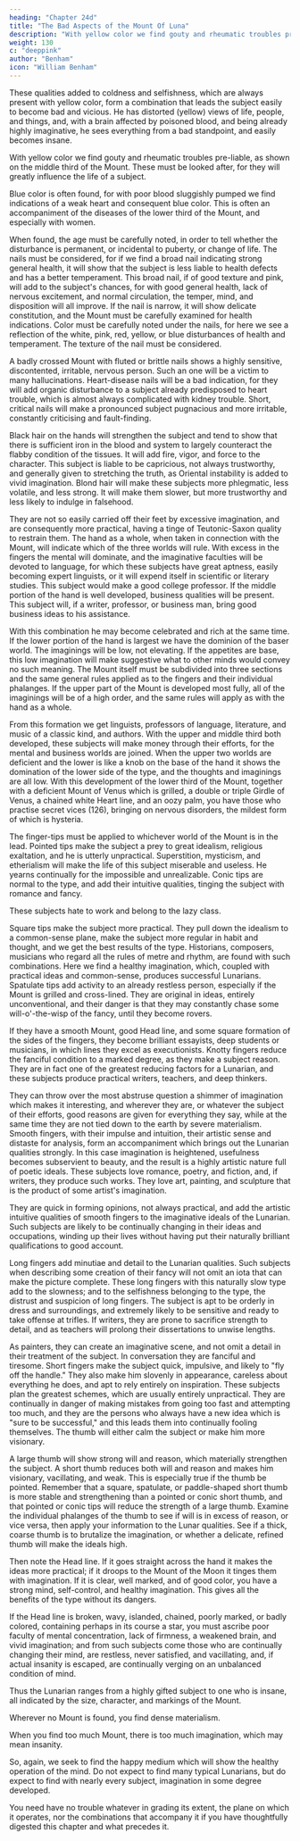 ```yaml
---
heading: "Chapter 24d"
title: "The Bad Aspects of the Mount Of Luna"
description: "With yellow color we find gouty and rheumatic troubles pre-liable, as shown on the middle third of the Mount"
weight: 130
c: "deeppink"
author: "Benham"
icon: "William Benham"
---
```



<!-- The Mount Of The Moon. Part 6  -->

These qualities added to coldness and selfishness, which are always present with yellow color, form a combination that leads the subject easily to become bad and vicious. He has distorted (yellow) views of life, people, and things, and, with a brain affected by poisoned blood, and being already highly imaginative, he sees everything from a bad standpoint, and easily becomes insane. 

With yellow color we find gouty and rheumatic troubles pre-liable, as shown on the middle third of the Mount. These must be looked after, for they will greatly influence the life of a subject. 

Blue color is often found, for with poor blood sluggishly pumped we find indications of a weak heart and consequent blue color. This is often an accompaniment of the diseases of the lower third of the Mount, and especially with women. 

When found, the age must be carefully noted, in order to tell whether the disturbance is permanent, or incidental to puberty, or change of life. The nails must be considered, for if we find a broad nail indicating strong general health, it will show that the subject is less liable to health defects and has a better temperament. This broad nail, if of good texture and pink, will add to the subject's chances, for with good general health, lack of nervous excitement, and normal circulation, the temper, mind, and disposition will all improve. If the nail is narrow, it will show delicate constitution, and the Mount must be carefully examined for health indications. Color must be carefully noted under the nails, for here we see a reflection of the white, pink, red, yellow, or blue disturbances of health and temperament. The texture of the nail must be considered. 

A badly crossed Mount with fluted or brittle nails shows a highly sensitive, discontented, irritable, nervous person. Such an one will be a victim to many hallucinations. Heart-disease nails will be a bad indication, for they will add organic disturbance to a subject already predisposed to heart trouble, which is almost always complicated with kidney trouble. Short, critical nails will make a pronounced subject pugnacious and more irritable, constantly criticising and fault-finding.

Black hair on the hands will strengthen the subject and tend to show that there is sufficient iron in the blood and system to largely counteract the flabby condition of the tissues. It will add fire, vigor, and force to the character. This subject is liable to be capricious, not always trustworthy, and generally given to stretching the truth, as Oriental instability is added to vivid imagination. Blond hair will make these subjects more phlegmatic, less volatile, and less strong. It will make them slower, but more trustworthy and less likely to indulge in falsehood.

They are not so easily carried off their feet by excessive imagination, and are consequently more practical, having a tinge of Teutonic-Saxon quality to restrain them. The hand as a whole, when taken in connection with the Mount, will indicate which of the three worlds will rule. With excess in the fingers the mental will dominate, and the imaginative faculties will be devoted to language, for which these subjects have great aptness, easily becoming expert linguists, or it will expend itself in scientific or literary studies. This subject would make a good college professor. If the middle portion of the hand is well developed, business qualities will be present. This subject will, if a writer, professor, or business man, bring good business ideas to his assistance. 

With this combination he may become celebrated and rich at the same time. If the lower portion of the hand is largest we have the dominion of the baser world. The imaginings will be low, not elevating. If the appetites are base, this low imagination will make suggestive what to other minds would convey no such meaning. The Mount itself must be subdivided into three sections and the same general rules applied as to the fingers and their individual phalanges. If the upper part of the Mount is developed most fully, all of the imaginings will be of a high order, and the same rules will apply as with the hand as a whole. 

From this formation we get linguists, professors of language, literature, and music of a classic kind, and authors. With the upper and middle third both developed, these subjects will make money through their efforts, for the mental and business worlds are joined. When the upper two worlds are deficient and the lower is like a knob on the base of the hand it shows the domination of the lower side of the type, and the thoughts and imaginings are all low. With this development of the lower third of the Mount, together with a deficient Mount of Venus which is grilled, a double or triple Girdle of Venus, a chained white Heart line, and an oozy palm, you have those who practise secret vices (126), bringing on nervous disorders, the mildest form of which is hysteria. 

<!-- DEVELOPMENT OF LOWER THIRD OF MOUNT No. 126. DEVELOPMENT OF LOWER THIRD OF MOUNT. -->

The finger-tips must be applied to whichever world of the Mount is in the lead. Pointed tips make the subject a prey to great idealism, religious exaltation, and he is utterly unpractical. Superstition, mysticism, and etherialism will make the life of this subject miserable and useless. He yearns continually for the impossible and unrealizable. Conic tips are normal to the type, and add their intuitive qualities, tinging the subject with romance and fancy. 

These subjects hate to work and belong to the lazy class. 

Square tips make the subject more practical. They pull down the idealism to a common-sense plane, make the subject more regular in habit and thought, and we get the best results of the type. Historians, composers, musicians who regard all the rules of metre and rhythm, are found with such combinations. Here we find a healthy imagination, which, coupled with practical ideas and common-sense, produces successful Lunarians. Spatulate tips add activity to an already restless person, especially if the Mount is grilled and cross-lined. They are original in ideas, entirely unconventional, and their danger is that they may constantly chase some will-o'-the-wisp of the fancy, until they become rovers.

<!-- Part 7  -->

If they have a smooth Mount, good Head line, and some square formation of the sides of the fingers, they become brilliant essayists, deep students or musicians, in which lines they excel as executionists. Knotty fingers reduce the fanciful condition to a marked degree, as they make a subject reason. They are in fact one of the greatest reducing factors for a Lunarian, and these subjects produce practical writers, teachers, and deep thinkers. 

They can throw over the most abstruse question a shimmer of imagination which makes it interesting, and wherever they are, or whatever the subject of their efforts, good reasons are given for everything they say, while at the same time they are not tied down to the earth by severe materialism. Smooth fingers, with their impulse and intuition, their artistic sense and distaste for analysis, form an accompaniment which brings out the Lunarian qualities strongly. In this case imagination is heightened, usefulness becomes subservient to beauty, and the result is a highly artistic nature full of poetic ideals. These subjects love romance, poetry, and fiction, and, if writers, they produce such works. They love art, painting, and sculpture that is the product of some artist's imagination. 

They are quick in forming opinions, not always practical, and add the artistic intuitive qualities of smooth fingers to the imaginative ideals of the Lunarian. Such subjects are likely to be continually changing in their ideas and occupations, winding up their lives without having put their naturally brilliant qualifications to good account.

Long fingers add minutiae and detail to the Lunarian qualities. Such subjects when describing some creation of their fancy will not omit an iota that can make the picture complete. These long fingers with this naturally slow type add to the slowness; and to the selfishness belonging to the type, the distrust and suspicion of long fingers. The subject is apt to be orderly in dress and surroundings, and extremely likely to be sensitive and ready to take offense at trifles. If writers, they are prone to sacrifice strength to detail, and as teachers will prolong their dissertations to unwise lengths. 

As painters, they can create an imaginative scene, and not omit a detail in their treatment of the subject. In conversation they are fanciful and tiresome. Short fingers make the subject quick, impulsive, and likely to "fly off the handle." They also make him slovenly in appearance, careless about everything he does, and apt to rely entirely on inspiration. These subjects plan the greatest schemes, which are usually entirely unpractical. They are continually in danger of making mistakes from going too fast and attempting too much, and they are the persons who always have a new idea which is "sure to be successful," and this leads them into continually fooling themselves. The thumb will either calm the subject or make him more visionary. 

A large thumb will show strong will and reason, which materially strengthen the subject. A short thumb reduces both will and reason and makes him visionary, vacillating, and weak. This is especially true if the thumb be pointed. Remember that a square, spatulate, or paddle-shaped short thumb is more stable and strengthening than a pointed or conic short thumb, and that pointed or conic tips will reduce the strength of a large thumb. Examine the individual phalanges of the thumb to see if will is in excess of reason, or vice versa, then apply your information to the Lunar qualities. See if a thick, coarse thumb is to brutalize the imagination, or whether a delicate, refined thumb will make the ideals high. 

Then note the Head line. If it goes straight across the hand it makes the ideas more practical; if it droops to the Mount of the Moon it tinges them with imagination. If it is clear, well marked, and of good color, you have a strong mind, self-control, and healthy imagination. This gives all the benefits of the type without its dangers. 

If the Head line is broken, wavy, islanded, chained, poorly marked, or badly colored, containing perhaps in its course a star, you must ascribe poor faculty of mental concentration, lack of firmness, a weakened brain, and vivid imagination; and from such subjects come those who are continually changing their mind, are restless, never satisfied, and vacillating, and, if actual insanity is escaped, are continually verging on an unbalanced condition of mind. 

Thus the Lunarian ranges from a highly gifted subject to one who is insane, all indicated by the size, character, and markings of the Mount. 

Wherever no Mount is found, you find dense materialism. 

When you find too much Mount, there is too much imagination, which may mean insanity. 

So, again, we seek to find the happy medium which will show the healthy operation of the mind. Do not expect to find many typical Lunarians, but do expect to find with nearly every subject, imagination in some degree developed. 

You need have no trouble whatever in grading its extent, the plane on which it operates, nor the combinations that accompany it if you have thoughtfully digested this chapter and what precedes it.